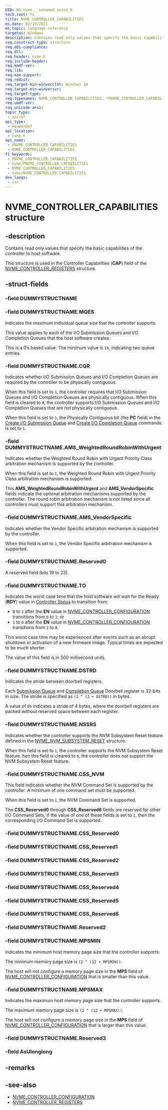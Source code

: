 ```yaml
---
UID: NS:nvme.__unnamed_union_0
tech.root: fs 
title: NVME_CONTROLLER_CAPABILITIES
ms.date: 02/19/2021 
ms.topic: language-reference
targetos: Windows
description: Contains read only values that specify the basic capabilities of the controller to host software.
req.construct-type: structure
req.ddi-compliance: 
req.dll: 
req.header: nvme.h
req.include-header: 
req.kmdf-ver: 
req.lib: 
req.max-support: 
req.redist: 
req.target-min-winverclnt: Windows 10 
req.target-min-winversvr: 
req.target-type: 
req.typenames: NVME_CONTROLLER_CAPABILITIES, *PNVME_CONTROLLER_CAPABILITIES
req.umdf-ver: 
req.unicode-ansi: 
topic_type:
 - apiref
api_type:
 - HeaderDef
api_location:
 - nvme.h
api_name:
 - PNVME_CONTROLLER_CAPABILITIES
 - NVME_CONTROLLER_CAPABILITIES
f1_keywords:
 - PNVME_CONTROLLER_CAPABILITIES
 - nvme/PNVME_CONTROLLER_CAPABILITIES
 - NVME_CONTROLLER_CAPABILITIES
 - nvme/NVME_CONTROLLER_CAPABILITIES
dev_langs:
 - c++
---
```


# NVME_CONTROLLER_CAPABILITIES structure

## -description

Contains read only values that specify the basic capabilities of the controller to host software.

This structure is used in the Controller Capabilities (**CAP**) field of the [NVME_CONTROLLER_REGISTERS](ns-nvme-nvme_controller_registers.md) structure.

## -struct-fields

### -field DUMMYSTRUCTNAME

### -field DUMMYSTRUCTNAME.MQES

Indicates the maximum individual queue size that the controller supports.

This value applies to each of the I/O Submission Queues and I/O Completion Queues that the host software creates.

This is a 0’s based value. The minimum value is `1h`, indicating two queue entries.

### -field DUMMYSTRUCTNAME.CQR

Indicates whether I/O Submission Queues and I/O Completion Queues are required by the controller to be physically contiguous.

When this field is set to `1`, the controller requires that I/O Submission Queues and I/O Completion Queues are physically contiguous.
When this field is cleared to `0`, the controller supports I/O Submission Queues and I/O Completion Queues that are not physically contiguous.

When this field is set to `1`, the Physically Contiguous bit (the **PC** field) in the [Create I/O Submission Queue](ns-nvme-nvme_cdw11_create_io_sq.md) and [Create I/O Completion Queue](ns-nvme-nvme_cdw11_create_io_cq.md) commands is set to `1`.

### -field DUMMYSTRUCTNAME.AMS_WeightedRoundRobinWithUrgent

Indicates whether the Weighted Round Robin with Urgent Priority Class arbitration mechanism is supported by the controller.

When this field is set to `1`, the Weighted Round Robin with Urgent Priority Class arbitration mechanism is supported.

This **AMS_WeightedRoundRobinWithUrgent** and **AMS_VendorSpecific** fields indicate the optional arbitration mechanisms supported by the controller. The round robin arbitration mechanism is not listed since all controllers must support this arbitration mechanism.

### -field DUMMYSTRUCTNAME.AMS_VendorSpecific

Indicates whether the Vendor Specific arbitration mechanism is supported by the controller.

When this field is set to `1`, the Vendor Specific arbitration mechanism is supported.

### -field DUMMYSTRUCTNAME.Reserved0

A reserved field (bits 19 to 23).

### -field DUMMYSTRUCTNAME.TO

Indicates the worst case time that the host software will wait for the Ready (**RDY**) value in [Controller Status](ns-nvme-nvme_controller_status.md) to transition from:

- `0` to `1` after the **EN** value in [NVME_CONTROLLER_CONFIGURATION](ns-nvme-nvme_controller_configuration.md) transitions from `0` to `1`; or
- `1` to `0` after the **EN** value in [NVME_CONTROLLER_CONFIGURATION](ns-nvme-nvme_controller_configuration.md) transitions from `1` to `0`.

This worst case time may be experienced after events such as an abrupt shutdown or activation of a new firmware image. Typical times are expected to be much shorter.

The value of this field is in 500 millisecond units.

### -field DUMMYSTRUCTNAME.DSTRD

Indicates the *stride* between doorbell registers.

Each [Submission Queue](ns-nvme-nvme_submission_queue_tail_doorbell.md) and [Completion Queue](ns-nvme-nvme_completion_queue_head_doorbell.md) Doorbell register is 32-bits in size. The stride is specified as `(2 ^ (2 + DSTRD))` in bytes.

A value of `0h` indicates a stride of 4 bytes, where the doorbell registers are packed without reserved space between each register.

### -field DUMMYSTRUCTNAME.NSSRS

Indicates whether the controller supports the NVM Subsystem Reset feature defined in the [NVME_NVM_SUBSYSTEM_RESET](ns-nvme-nvme_nvm_subsystem_reset.md) structure.

When this field is set to `1`, the controller supports the NVM Subsystem Reset feature.
hen this field is cleared to `0`, the controller does not support the NVM Subsystem Reset feature.

### -field DUMMYSTRUCTNAME.CSS_NVM

This field indicates whether the NVM Command Set is supported by the controller. A minimum of one command set must be supported.

When this field is set to `1`, the NVM Command Set is supported.

The **CSS_Reserved0** through **CSS_Reserved6** fields are reserved for other I/O Command Sets, if the value of one of these fields is set to `1`, then the corresponding I/O Command Set is supported.

### -field DUMMYSTRUCTNAME.CSS_Reserved0

### -field DUMMYSTRUCTNAME.CSS_Reserved1

### -field DUMMYSTRUCTNAME.CSS_Reserved2

### -field DUMMYSTRUCTNAME.CSS_Reserved3

### -field DUMMYSTRUCTNAME.CSS_Reserved4

### -field DUMMYSTRUCTNAME.CSS_Reserved5

### -field DUMMYSTRUCTNAME.CSS_Reserved6

### -field DUMMYSTRUCTNAME.Reserved2

### -field DUMMYSTRUCTNAME.MPSMIN

Indicates the minimum host memory page size that the controller supports.

The minimum memory page size is `(2 ^ (12 + MPSMIN))`.

The host will not configure a memory page size in the **MPS** field of [NVME_CONTROLLER_CONFIGURATION](ns-nvme-nvme_controller_configuration.md) that is smaller than this value.

### -field DUMMYSTRUCTNAME.MPSMAX

Indicates the maximum host memory page size that the controller supports.

The maximum memory page size is `(2 ^ (12 + MPSMAX))`.

The host will not configure a memory page size in the **MPS** field of [NVME_CONTROLLER_CONFIGURATION](ns-nvme-nvme_controller_configuration.md) that is larger than this value.

### -field DUMMYSTRUCTNAME.Reserved3

### -field AsUlonglong

## -remarks

## -see-also

- [NVME_CONTROLLER_CONFIGURATION](ns-nvme-nvme_controller_configuration.md)
- [NVME_CONTROLLER_REGISTERS](ns-nvme-nvme_controller_registers.md)